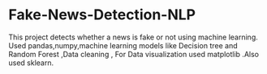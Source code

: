 # Fake-News-Detection-NLP
This project detects whether a news is fake or not using machine learning. Used pandas,numpy,machine learning models like Decision tree and Random Forest ,Data cleaning , For Data visualization used matplotlib .Also used sklearn.
